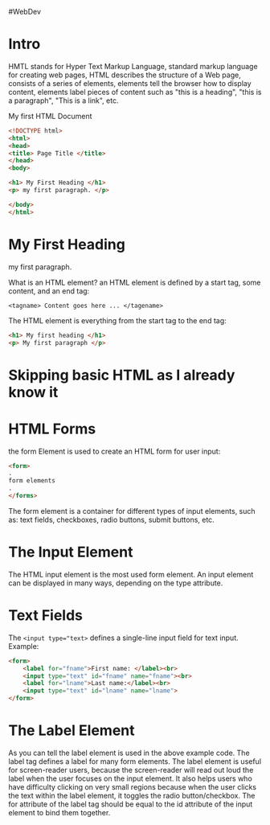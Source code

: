 #WebDev
# Intro
HMTL stands for Hyper Text Markup Language, standard markup language for creating web pages, HTML describes the structure of a Web page, consists of a series of elements, elements tell the browser how to display content, elements label pieces of content such as "this is a heading", "this is a paragraph", "This is a link", etc.

My first HTML Document
```html
<!DOCTYPE html>
<html>
<head>
<title> Page Title </title>
</head>
<body>

<h1> My First Heading </h1>
<p> my first paragraph. </p>

</body>
</html>
```

<html>
<head>
<title> Page Title </title>
</head>
<body>

<h1> My First Heading </h1>
<p> my first paragraph. </p>

</body>
</html>

What is an HTML element? 
an HTML element is defined by a start tag, some content, and an end tag:
```
<tagname> Content goes here ... </tagename>
```

The HTML element is everything from the start tag to the end tag:
```html
<h1> My first heading </h1>
<p> My first paragraph </p>
```

# Skipping basic HTML as I already know it

# HTML Forms

the form Element is used to create an HTML form for user input:
```HTML
<form>
.
form elements
.
</forms>
```

The form element is a container for different types of input elements, such as: text fields, checkboxes, radio buttons, submit buttons, etc.

# The Input Element 
The HTML input element is the most used form element. An input element can be displayed in many ways, depending on the type attribute.

# Text Fields
The `<input type="text>` defines a single-line input field for text input.
Example:
```html
<form>
	<label for="fname">First name: </label><br>
	<input type="text" id="fname" name="fname"><br>
	<label for="lname">Last name:</label><br>
	<input type="text" id="lname" name="lname">
</form>
```

# The Label Element 
As you can tell the label element is used in the above example code. The label tag defines a label for many form elements. The label element is useful for screen-reader users, because the screen-reader will read out loud the label when the user focuses on the input element. It also helps users who have difficulty clicking on very small regions because when the user clicks the text within the label element, it toggles the radio button/checkbox. The for attribute of the label tag should be equal to the id attribute of the input element to bind them together.


